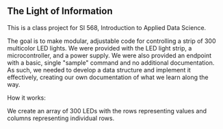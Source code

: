 ## The Light of Information
This is a class project for SI 568, Introduction to Applied Data Science.

The goal is to make modular, adjustable code for controlling a strip of 300 multicolor LED lights. We were provided with the LED light strip, a microcontroller, and a power supply. We were also provided an endpoint with a basic, single "sample" command and no additional documentation. As such, we needed to develop a data structure and implement it effectively, creating our own documentation of what we learn along the way.

How it works:

We create an array of 300 LEDs with the rows representing values and columns representing individual rows.

